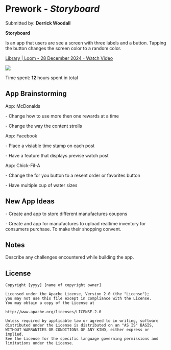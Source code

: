 # Prework - *Storyboard*

Submitted by: **Derrick Woodall**

**Storyboard** 
<p>
Is an app that users are see a screen with three labels and a button. Tapping the button changes the screen color to a random color.</br>
</p>
<div>
    <a href="https://www.loom.com/share/a39e3947e35d48888a1e00a16bde3918">
      <p>Library | Loom - 28 December 2024 - Watch Video</p>
    </a>
    <a href="https://www.loom.com/share/a39e3947e35d48888a1e00a16bde3918">
      <img style="max-width:300px;" src="https://cdn.loom.com/sessions/thumbnails/a39e3947e35d48888a1e00a16bde3918-084f3235216133e4-full-play.gif">
    </a>
  </div>

Time spent: **12** hours spent in total

## App Brainstorming 
<p>
App: McDonalds
 <p>- Change how to use more then one rewards at a time</p>
 <p>- Change the way the content strolls</p>
</p> 
<p>
App: Facebook
 <p>- Place a visiable time stamp on each post</p>
 <p>- Have a feature that displays previse watch post</p>
</p> 
<p>
App: Chick-Fil-A
 <p>- Change the for you button to a resent order or favorites button</p>
 <p>- Have multiple cup of water sizes</p>
</p> 

## New App Ideas
<p>- Create and app to store different manufactures coupons </p>
<p>- Create and app for manufactures to upload realtime inventory for consumers purchase. To make their shopping convent. </p>

## Notes

Describe any challenges encountered while building the app.

## License

    Copyright [yyyy] [name of copyright owner]

    Licensed under the Apache License, Version 2.0 (the "License");
    you may not use this file except in compliance with the License.
    You may obtain a copy of the License at

    http://www.apache.org/licenses/LICENSE-2.0

    Unless required by applicable law or agreed to in writing, software
    distributed under the License is distributed on an "AS IS" BASIS,
    WITHOUT WARRANTIES OR CONDITIONS OF ANY KIND, either express or implied.
    See the License for the specific language governing permissions and
    limitations under the License.
